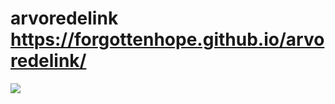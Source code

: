 # arvoredelink https://forgottenhope.github.io/arvoredelink/
<img src=https://i.pinimg.com/originals/61/a5/a1/61a5a1eec1183ed481e9212a9ff506b0.jpg></img>
